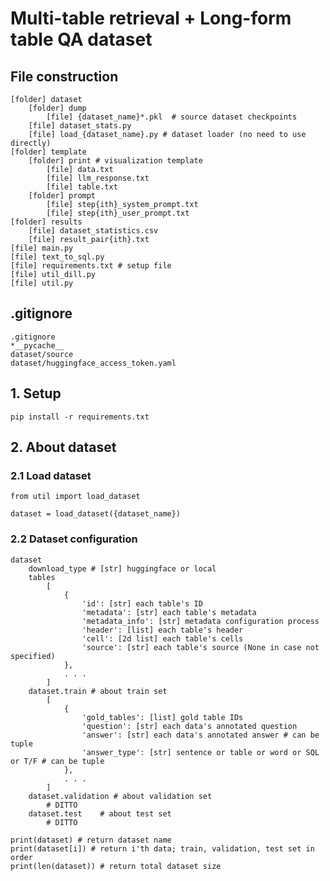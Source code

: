 # Multi-table retrieval + Long-form table QA dataset

## File construction

    [folder] dataset
        [folder] dump
            [file] {dataset_name}*.pkl  # source dataset checkpoints
        [file] dataset_stats.py
        [file] load_{dataset_name}.py # dataset loader (no need to use directly)
    [folder] template
        [folder] print # visualization template
            [file] data.txt
            [file] llm_response.txt
            [file] table.txt
        [folder] prompt
            [file] step{ith}_system_prompt.txt
            [file] step{ith}_user_prompt.txt
    [folder] results
        [file] dataset_statistics.csv
        [file] result_pair{ith}.txt
    [file] main.py
    [file] text_to_sql.py
    [file] requirements.txt # setup file
    [file] util_dill.py
    [file] util.py

## .gitignore

    .gitignore
    *__pycache__
    dataset/source
    dataset/huggingface_access_token.yaml

## 1. Setup

    pip install -r requirements.txt

## 2. About dataset

### 2.1 Load dataset

    from util import load_dataset

    dataset = load_dataset({dataset_name})

### 2.2 Dataset configuration

    dataset
        download_type # [str] huggingface or local
        tables
            [
                {
                    'id': [str] each table's ID
                    'metadata': [str] each table's metadata
                    'metadata_info': [str] metadata configuration process
                    'header': [list] each table's header
                    'cell': [2d list] each table's cells
                    'source': [str] each table's source (None in case not specified)
                },
                . . .
            ]
        dataset.train # about train set
            [
                {
                    'gold_tables': [list] gold table IDs
                    'question': [str] each data's annotated question
                    'answer': [str] each data's annotated answer # can be tuple
                    'answer_type': [str] sentence or table or word or SQL or T/F # can be tuple
                },
                . . .
            ]
        dataset.validation # about validation set
            # DITTO
        dataset.test    # about test set
            # DITTO

    print(dataset) # return dataset name
    print(dataset[i]) # return i'th data; train, validation, test set in order
    print(len(dataset)) # return total dataset size
